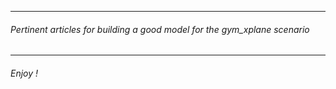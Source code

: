---------------------------------
###### Pertinent articles for building a good model for the gym_xplane scenario
------------------------------

###### Enjoy !
